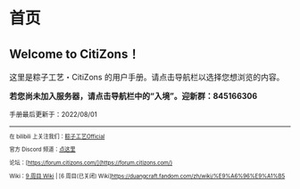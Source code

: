# 首页

## Welcome to CitiZons！

这里是粽子工艺・CitiZons 的用户手册。请点击导航栏以选择您想浏览的内容。

**若您尚未加入服务器，请点击导航栏中的“入境”。迎新群：845166306**

<small>手册最后更新于：2022\/08\/01<small>

------

在 bilibili 上关注我们：[粽子工艺Official](https://space.bilibili.com/91785203)

官方 Discord 频道：[点这里](https://discord.gg/c6gebFY)

论坛：[https://forum.citizons.com/](https://forum.citizons.com/)

Wiki：[9 周目 Wiki](https://citizons.fandom.com/zh-hk/wiki/Main_Page) | [6 周目\(已关闭\) Wiki]https://duangcraft.fandom.com/zh/wiki/%E9%A6%96%E9%A1%B5
